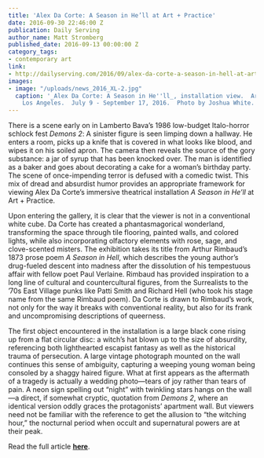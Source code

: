 ```yaml
---
title: 'Alex Da Corte: A Season in He’ll at Art + Practice'
date: 2016-09-30 22:46:00 Z
publication: Daily Serving
author_name: Matt Stromberg
published_date: 2016-09-13 00:00:00 Z
category_tags:
- contemporary art
link:
- http://dailyserving.com/2016/09/alex-da-corte-a-season-in-hell-at-art-practice/
images:
- image: "/uploads/news_2016_XL-2.jpg"
  caption: '_Alex Da Corte: A Season in He''ll_, installation view.  Art + Practice,
    Los Angeles.  July 9 - September 17, 2016.  Photo by Joshua White.'
---
```


There is a scene early on in Lamberto Bava’s 1986 low-budget Italo-horror schlock fest _Demons 2_: A sinister figure is seen limping down a hallway. He enters a room, picks up a knife that is covered in what looks like blood, and wipes it on his soiled apron. The camera then reveals the source of the gory substance: a jar of syrup that has been knocked over. The man is identified as a baker and goes about decorating a cake for a woman’s birthday party. The scene of once-impending terror is defused with a comedic twist. This mix of dread and absurdist humor provides an appropriate framework for viewing Alex Da Corte’s immersive theatrical installation _A Season in He’ll_ at Art + Practice.

Upon entering the gallery, it is clear that the viewer is not in a conventional white cube. Da Corte has created a phantasmagorical wonderland, transforming the space through tile flooring, painted walls, and colored lights, while also incorporating olfactory elements with rose, sage, and clove-scented misters. The exhibition takes its title from Arthur Rimbaud’s 1873 prose poem _A Season in Hell_, which describes the young author’s drug-fueled descent into madness after the dissolution of his tempestuous affair with fellow poet Paul Verlaine. Rimbaud has provided inspiration to a long line of cultural and countercultural figures, from the Surrealists to the ’70s East Village punks like Patti Smith and Richard Hell (who took his stage name from the same Rimbaud poem). Da Corte is drawn to Rimbaud’s work, not only for the way it breaks with conventional reality, but also for its frank and uncompromising descriptions of queerness.

The first object encountered in the installation is a large black cone rising up from a flat circular disc: a witch’s hat blown up to the size of absurdity, referencing both lighthearted escapist fantasy as well as the historical trauma of persecution. A large vintage photograph mounted on the wall continues this sense of ambiguity, capturing a weeping young woman being consoled by a shaggy haired figure. What at first appears as the aftermath of a tragedy is actually a wedding photo—tears of joy rather than tears of pain. A neon sign spelling out “night” with twinkling stars hangs on the wall—a direct, if somewhat cryptic, quotation from _Demons 2_, where an identical version oddly graces the protagonists’ apartment wall. But viewers need not be familiar with the reference to get the allusion to “the witching hour,” the nocturnal period when occult and supernatural powers are at their peak.

Read the full article **[here](http://dailyserving.com/2016/09/alex-da-corte-a-season-in-hell-at-art-practice/)**.